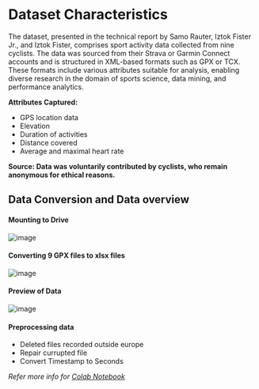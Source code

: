 # Dataset Characteristics   

The dataset, presented in the technical report by Samo Rauter, Iztok Fister Jr., and Iztok Fister, comprises sport activity data collected from nine cyclists. The data was sourced from their Strava or Garmin Connect accounts and is structured in XML-based formats such as GPX or TCX. These formats include various attributes suitable for analysis, enabling diverse research in the domain of sports science, data mining, and performance analytics.

**Attributes Captured:**
- GPS location data
- Elevation
- Duration of activities
- Distance covered
- Average and maximal heart rate

**Source: Data was voluntarily contributed by cyclists, who remain anonymous for ethical reasons.**



## Data Conversion and Data overview 


#### Mounting to Drive
![image](https://github.com/user-attachments/assets/2c2ebca4-12f9-42e6-8c69-8d3e11ea8393)


#### Converting 9 GPX files to xlsx files
  ![image](https://github.com/user-attachments/assets/01d0acf3-3b31-49df-b3ca-154c4eb0babb)

#### Preview of Data
![image](https://github.com/user-attachments/assets/3f8fc2d0-fc26-468f-bc63-38271f61501a)


#### Preprocessing data
- Deleted files recorded outside europe
- Repair currupted file
- Convert Timestamp to Seconds

*Refer more info for [Colab Notebook](1_DatasetCharacteristics/preprocessing.ipynb)*

